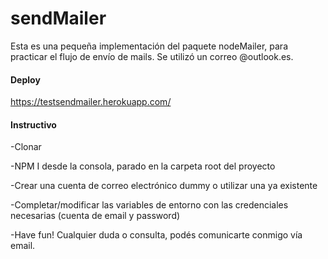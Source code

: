 # sendMailer

Esta es una pequeña implementación del paquete nodeMailer, para practicar el flujo de envío de mails. 
Se utilizó un correo @outlook.es. 

#### Deploy
https://testsendmailer.herokuapp.com/

#### Instructivo

-Clonar

-NPM I desde la consola, parado en la carpeta root del proyecto

-Crear una cuenta de correo electrónico dummy o utilizar una ya existente

-Completar/modificar las variables de entorno con las credenciales necesarias (cuenta de email y password)

-Have fun! Cualquier duda o consulta, podés comunicarte conmigo vía email.
